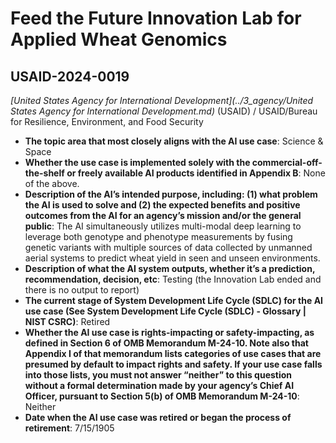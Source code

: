 # Feed the Future Innovation Lab for Applied Wheat Genomics
## USAID-2024-0019
_[United States Agency for International Development](../3_agency/United States Agency for International Development.md)_ (USAID) / USAID/Bureau for Resilience, Environment, and Food Security


+ **The topic area that most closely aligns with the AI use case**: Science & Space
+ **Whether the use case is implemented solely with the commercial-off-the-shelf or freely available AI products identified in Appendix B**: None of the above.
+ **Description of the AI’s intended purpose, including: (1) what problem the AI is used to solve and (2) the expected benefits and positive outcomes from the AI for an agency’s mission and/or the general public**: The AI simultaneously utilizes multi-modal deep learning to leverage both genotype and phenotype measurements by fusing genetic variants with multiple sources of data collected by unmanned aerial systems to predict wheat yield in seen and unseen environments.
+ **Description of what the AI system outputs, whether it’s a prediction, recommendation, decision, etc**: Testing (the Innovation Lab ended and there is no output to report)
+ **The current stage of System Development Life Cycle (SDLC) for the AI use case (See System Development Life Cycle (SDLC) - Glossary | NIST CSRC)**: Retired
+ **Whether the AI use case is rights-impacting or safety-impacting, as defined in Section 6 of OMB Memorandum M-24-10. Note also that Appendix I of that memorandum lists categories of use cases that are presumed by default to impact rights and safety. If your use case falls into those lists, you must not answer “neither” to this question without a formal determination made by your agency’s Chief AI Officer, pursuant to Section 5(b) of OMB Memorandum M-24-10**: Neither
+ **Date when the AI use case was retired or began the process of retirement**: 7/15/1905